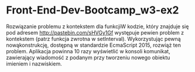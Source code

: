 # Front-End-Dev-Bootcamp_w3-ex2

Rozwiązanie problemu z kontekstem dla funkcjiW kodzie, który znajduje się pod adresem http://pastebin.com/sHVGy1Gf występuje pewien problem z kontekstem (patrz funkcja zwrotna w setInterval). Wykorzystując pewną nowąkonstrukcję, dostępną w standardzie EcmaScript 2015, rozwiąż ten problem. Aplikacja powinna 10 razy wyświetlić w konsoli komunikat, zawierający wiadomość z podanym przy tworzeniu nowego obiektu imieniem i nazwiskiem.
